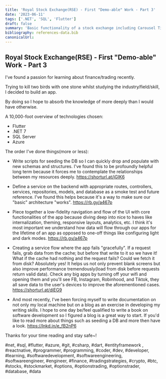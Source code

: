 ```yaml
---
title: 'Royal Stock Exchange(RSE) - First "Demo-able" Work - Part 3'
date: '2023-06-11'
tags: ['.NET', 'SQL', 'Flutter']
draft: false
summary: 'Basic functionality of a stock exchange including Carousel Ticker, Line & Candlestick Charts, Portfolio page/screen & more.'
bibliography: references-data.bib
canonicalUrl:
---
```


## Royal Stock Exchange(RSE) - First "Demo-able" Work - Part 3

I've found a passion for learning about finance/trading recently.

Trying to kill two birds with one stone whilst studying the industry/field/skill, I decided to build an app.

By doing so I hope to absorb the knowledge of more deeply than I would have otherwise.

A 10,000-foot overview of technologies chosen:

- Flutter
- .NET 7
- SQL Server
- Azure

The order I've done things(more or less):

- Write scripts for seeding the DB so I can quickly drop and populate with new schemas and structures. I've found this to be profoundly helpful long term because it forces me to contemplate the relationships between my resources deeply.
  https://shorturl.at/jGIK6

- Define a service on the backend with appropriate routes, controllers, services, repositories, models, and database as a smoke test and future reference. I've found this helps because it's a way to make sure our "basic" architecture "works".
  https://rb.gy/a467p

- Piece together a low-fidelity navigation and flow of the UI with core functionalities of the app because diving deep into nice to haves like internalization, theming, responsive layouts, analytics, etc.
  I think it's most important we understand how data will flow through our apps for the lifetime of an app as opposed to one-off things like configuring light and dark modes.
  https://rb.gy/a467p

- Creating a service flow where the app fails "gracefully". If a request fails, grab data from the cache; but before that write to it so we have it! What if the cache had nothing and the request fails? Could we fetch it from disk? Absolutely yes! It helps us not only prevent blank screens but also improve performance tremendously(load from disk before requests return valid data). Check any big apps by turning off your wifi and opening them and you'll see FB, Instagram, Robinhood, and Tiktok, they all save data to the user's devices to improve the aforementioned cases.
  https://shorturl.at/diEG9

- And most recently, I've been forcing myself to write documentation on not only my local machine but on a blog as an exercise in developing my writing skills. I hope to one day be/feel qualified to write a book on software development so I figured a blog is a great way to start. If you'd like to read more about things such as seeding a DB and more then have a look.
  https://lnkd.in/e_fB2nP6

Thanks for your time reading and stay safe~!

#net, #sql, #flutter, #azure, #git, #csharp, #dart, #entityframework , #reactnative, #programmer, #programming, #coder, #dev, #developer, #learning, #softwaredevelopment, #softwareengineering, #softwareengineer, #engineer, #finance, #tradingstrategies, #crypto, #btc, #stocks, #stockmarket, #options, #optionstrading, #optionstrader, #database, #data
